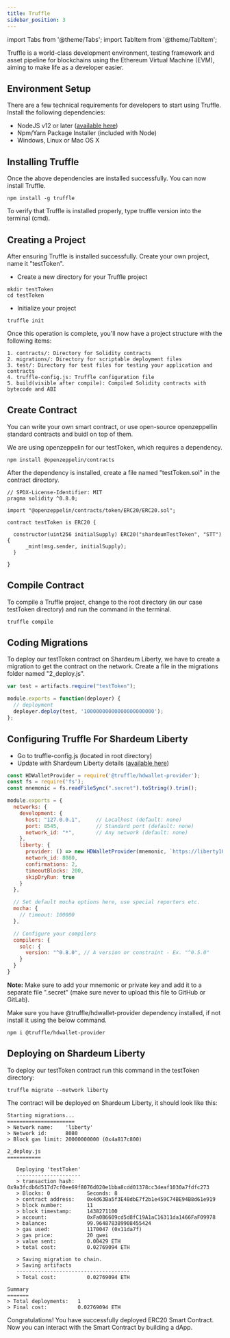 ```yaml
---
title: Truffle
sidebar_position: 3
---
```


import Tabs from '@theme/Tabs';
import TabItem from '@theme/TabItem';

Truffle is a world-class development environment, testing framework and asset pipeline for blockchains using the Ethereum Virtual Machine (EVM), aiming to make life as a developer easier.

## Environment Setup

There are a few technical requirements for developers to start using Truffle. Install the following dependencies:

- NodeJS v12 or later ([available here](https://nodejs.org/en/))
- Npm/Yarn Package Installer (included with Node)
- Windows, Linux or Mac OS X

## Installing Truffle

Once the above dependencies are installed successfully. You can now install Truffle.

<Tabs>
  <TabItem value="shell" label="Shell" default>

```shell
npm install -g truffle
```

  </TabItem>
</Tabs>

To verify that Truffle is installed properly, type truffle version into the terminal (cmd).

## Creating a Project

After ensuring Truffle is installed successfully. Create your own project, name it "testToken".

 - Create a new directory for your Truffle project

<Tabs>
  <TabItem value="shell" label="Shell" default>

```shell
mkdir testToken
cd testToken
```

  </TabItem>
</Tabs>

- Initialize your project

<Tabs>
  <TabItem value="shell" label="Shell" default>

```shell
truffle init
```

  </TabItem>
</Tabs>

Once this operation is complete, you'll now have a project structure with the following items:

```
1. contracts/: Directory for Solidity contracts
2. migrations/: Directory for scriptable deployment files
3. test/: Directory for test files for testing your application and contracts
4. truffle-config.js: Truffle configuration file
5. build(visible after compile): Compiled Solidity contracts with bytecode and ABI
```

## Create Contract

You can write your own smart contract, or use open-source openzeppellin standard contracts and buidl on top of them.

We are using openzeppelin for our testToken, which requires a dependency.

<Tabs>
  <TabItem value="shell" label="Shell" default>

```shell
npm install @openzeppelin/contracts
```

  </TabItem>
</Tabs>

After the dependency is installed, create a file named "testToken.sol" in the contract directory.

<Tabs>
  <TabItem value="solidity" label="Solidity" default>

```solidity
// SPDX-License-Identifier: MIT
pragma solidity ^0.8.0;

import "@openzeppelin/contracts/token/ERC20/ERC20.sol";

contract testToken is ERC20 {

  constructor(uint256 initialSupply) ERC20("shardeumTestToken", "STT") {
      _mint(msg.sender, initialSupply);
  }

}
```

  </TabItem>
</Tabs>

## Compile Contract

To compile a Truffle project, change to the root directory (in our case testToken directory) and run the command in the terminal.

<Tabs>
  <TabItem value="shell" label="Shell" default>

```shell
truffle compile
```

  </TabItem>
</Tabs>

## Coding Migrations

To deploy our testToken contract on Shardeum Liberty, we have to create a migration to get the contract on the network.
Create a file in the migrations folder named "2_deploy.js".

<Tabs>
  <TabItem value="javascript" label="Javascript" default>

```js
var test = artifacts.require("testToken");

module.exports = function(deployer) {
  // deployment
  deployer.deploy(test, '10000000000000000000000');
};
```

  </TabItem>
</Tabs>

## Configuring Truffle For Shardeum Liberty

- Go to truffle-config.js (located in root directory)
- Update with Shardeum Liberty details ([available here](/Network/endpoints))

<Tabs>
  <TabItem value="javascript" label="Javascript" default>

```js
const HDWalletProvider = require('@truffle/hdwallet-provider');
const fs = require('fs');
const mnemonic = fs.readFileSync(".secret").toString().trim();

module.exports = {
  networks: {
    development: {
      host: "127.0.0.1",     // Localhost (default: none)
      port: 8545,            // Standard port (default: none)
      network_id: "*",       // Any network (default: none)
    },
    liberty: {
      provider: () => new HDWalletProvider(mnemonic, `https://liberty10.shardeum.org/`),
      network_id: 8080,
      confirmations: 2,
      timeoutBlocks: 200,
      skipDryRun: true
    }
  },

  // Set default mocha options here, use special reporters etc.
  mocha: {
    // timeout: 100000
  },

  // Configure your compilers
  compilers: {
    solc: {
      version: "^0.8.0", // A version or constraint - Ex. "^0.5.0"
    }
  }
}
```

  </TabItem>
</Tabs>

**Note:** Make sure to add your mnemonic or private key and add it to a separate file ".secret" (make sure never to upload this file to GitHub or GitLab).

Make sure you have @truffle/hdwallet-provider dependency installed, if not install it using the below command.

<Tabs>
  <TabItem value="shell" label="Shell" default>

```shell
npm i @truffle/hdwallet-provider
```

  </TabItem>
</Tabs>

## Deploying on Shardeum Liberty

To deploy our testToken contract run this command in the testToken directory:

<Tabs>
  <TabItem value="shell" label="Shell" default>

```shell
truffle migrate --network liberty
```

  </TabItem>
</Tabs>

The contract will be deployed on Shardeum Liberty, it should look like this:

```
Starting migrations...
======================
> Network name:    'liberty'
> Network id:      8080
> Block gas limit: 20000000000 (0x4a817c800)

2_deploy.js
===========

   Deploying 'testToken'
   ---------------------
   > transaction hash:    0x9a3fcdb6d517d7cf0ee69f8076d020e1bba8cdd01378cc34eaf1030a7fdfc273
   > Blocks: 0            Seconds: 8
   > contract address:    0x4d63Ba5f3E48dbE7f2b1e459C74BE94B8d61e919
   > block number:        11
   > block timestamp:     1438271100
   > account:             0xFa0B6609cd5d8fC19A1aC16311da1466FaF09978
   > balance:             99.964878389908455424
   > gas used:            1170047 (0x11da7f)
   > gas price:           20 gwei
   > value sent:          0.00429 ETH
   > total cost:          0.02769094 ETH

   > Saving migration to chain.
   > Saving artifacts
   -------------------------------------
   > Total cost:          0.02769094 ETH

Summary
=======
> Total deployments:   1
> Final cost:          0.02769094 ETH
```

Congratulations! You have successfully deployed ERC20 Smart Contract. Now you can interact with the Smart Contract by building a dApp.
